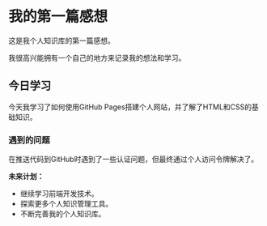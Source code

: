# 我的第一篇感想

这是我个人知识库的第一篇感想。

我很高兴能拥有一个自己的地方来记录我的想法和学习。

## 今日学习

今天我学习了如何使用GitHub Pages搭建个人网站，并了解了HTML和CSS的基础知识。

### 遇到的问题

在推送代码到GitHub时遇到了一些认证问题，但最终通过个人访问令牌解决了。

**未来计划：**

*   继续学习前端开发技术。
*   探索更多个人知识管理工具。
*   不断完善我的个人知识库。

